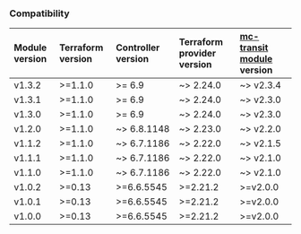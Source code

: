 ### Compatibility
Module version | Terraform version | Controller version | Terraform provider version | [mc-transit module](https://github.com/terraform-aviatrix-modules/terraform-aviatrix-mc-transit) version
:--- | :--- | :--- | :--- | :---
v1.3.2 | >=1.1.0 | >= 6.9 | ~> 2.24.0 | ~> v2.3.4
v1.3.1 | >=1.1.0 | >= 6.9 | ~> 2.24.0 | ~> v2.3.0
v1.3.0 | >=1.1.0 | >= 6.9 | ~> 2.24.0 | ~> v2.3.0
v1.2.0 | >=1.1.0 | ~> 6.8.1148 | ~> 2.23.0 | ~> v2.2.0
v1.1.2 | >=1.1.0 | ~> 6.7.1186 | ~> 2.22.0 | ~> v2.1.5
v1.1.1 | >=1.1.0 | ~> 6.7.1186 | ~> 2.22.0 | ~> v2.1.0
v1.1.0 | >=1.1.0 | ~> 6.7.1186 | ~> 2.22.0 | ~> v2.1.0
v1.0.2 | >=0.13 | >=6.6.5545 | >=2.21.2 | >=v2.0.0
v1.0.1 | >=0.13 | >=6.6.5545 | >=2.21.2 | >=v2.0.0
v1.0.0 | >=0.13 | >=6.6.5545 | >=2.21.2 | >=v2.0.0